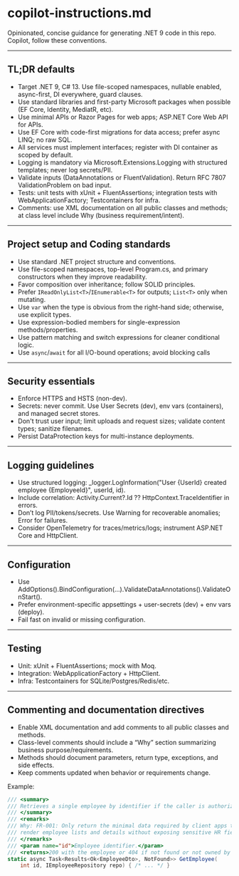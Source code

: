 # copilot-instructions.md

Opinionated, concise guidance for generating .NET 9 code in this repo. Copilot, follow these conventions.

---

## TL;DR defaults

- Target .NET 9, C# 13. Use file-scoped namespaces, nullable enabled, async-first, DI everywhere, guard clauses.
- Use standard libraries and first-party Microsoft packages when possible (EF Core, Identity, MediatR, etc).
- Use minimal APIs or Razor Pages for web apps; ASP.NET Core Web API for APIs.
- Use EF Core with code-first migrations for data access; prefer async LINQ; no raw SQL.
- All services must implement interfaces; register with DI container as scoped by default.
- Logging is mandatory via Microsoft.Extensions.Logging with structured templates; never log secrets/PII.
- Validate inputs (DataAnnotations or FluentValidation). Return RFC 7807 ValidationProblem on bad input.
- Tests: unit tests with xUnit + FluentAssertions; integration tests with WebApplicationFactory; Testcontainers for infra.
- Comments: use XML documentation on all public classes and methods; at class level include Why (business requirement/intent).

---

## Project setup and Coding standards
- Use standard .NET project structure and conventions.
- Use file-scoped namespaces, top-level Program.cs, and primary constructors when they improve readability.
- Favor composition over inheritance; follow SOLID principles.
- Prefer `IReadOnlyList<T>`/`IEnumerable<T>` for outputs; `List<T>` only when mutating.
- Use `var` when the type is obvious from the right-hand side; otherwise, use explicit types.
- Use expression-bodied members for single-expression methods/properties.
- Use pattern matching and switch expressions for cleaner conditional logic.
- Use `async`/`await` for all I/O-bound operations; avoid blocking calls

---

## Security essentials

- Enforce HTTPS and HSTS (non-dev).
- Secrets: never commit. Use User Secrets (dev), env vars (containers), and managed secret stores.
- Don't trust user input; limit uploads and request sizes; validate content types; sanitize filenames.
- Persist DataProtection keys for multi-instance deployments.

---

## Logging guidelines

- Use structured logging: _logger.LogInformation("User {UserId} created employee {EmployeeId}", userId, id).
- Include correlation: Activity.Current?.Id ?? HttpContext.TraceIdentifier in errors.
- Don’t log PII/tokens/secrets. Use Warning for recoverable anomalies; Error for failures.
- Consider OpenTelemetry for traces/metrics/logs; instrument ASP.NET Core and HttpClient.

---

## Configuration

- Use AddOptions<T>().BindConfiguration(...).ValidateDataAnnotations().ValidateOnStart().
- Prefer environment-specific appsettings + user-secrets (dev) + env vars (deploy).
- Fail fast on invalid or missing configuration.

---

## Testing

- Unit: xUnit + FluentAssertions; mock with Moq.
- Integration: WebApplicationFactory<Program> + HttpClient.
- Infra: Testcontainers for SQLite/Postgres/Redis/etc.

---

## Commenting and documentation directives

- Enable XML documentation and add comments to all public classes and methods.
- Class-level comments should include a “Why” section summarizing business purpose/requirements.
- Methods should document parameters, return type, exceptions, and side effects.
- Keep comments updated when behavior or requirements change.

Example:

```csharp
/// <summary>
/// Retrieves a single employee by identifier if the caller is authorized.
/// </summary>
/// <remarks>
/// Why: FR-001: Only return the minimal data required by client apps to 
/// render employee lists and details without exposing sensitive HR fields.
/// </remarks>
/// <param name="id">Employee identifier.</param>
/// <returns>200 with the employee or 404 if not found or not owned by caller.</returns>
static async Task<Results<Ok<EmployeeDto>, NotFound>> GetEmployee(
    int id, IEmployeeRepository repo) { /* ... */ }
```
